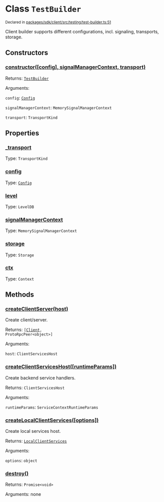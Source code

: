 # Class `TestBuilder`
<sub>Declared in [packages/sdk/client/src/testing/test-builder.ts:51](https://github.com/dxos/dxos/blob/d7adf231c/packages/sdk/client/src/testing/test-builder.ts#L51)</sub>


Client builder supports different configurations, incl. signaling, transports, storage.

## Constructors
### [constructor(\[config\], signalManagerContext, transport)](https://github.com/dxos/dxos/blob/d7adf231c/packages/sdk/client/src/testing/test-builder.ts#L61)




Returns: <code>[TestBuilder](/api/@dxos/client/classes/TestBuilder)</code>

Arguments: 

`config`: <code>[Config](/api/@dxos/client/classes/Config)</code>

`signalManagerContext`: <code>MemorySignalManagerContext</code>

`transport`: <code>TransportKind</code>



## Properties
### [_transport](https://github.com/dxos/dxos/blob/d7adf231c/packages/sdk/client/src/testing/test-builder.ts#L58)
Type: <code>TransportKind</code>



### [config](https://github.com/dxos/dxos/blob/d7adf231c/packages/sdk/client/src/testing/test-builder.ts#L54)
Type: <code>[Config](/api/@dxos/client/classes/Config)</code>



### [level](https://github.com/dxos/dxos/blob/d7adf231c/packages/sdk/client/src/testing/test-builder.ts#L56)
Type: <code>LevelDB</code>



### [signalManagerContext](https://github.com/dxos/dxos/blob/d7adf231c/packages/sdk/client/src/testing/test-builder.ts#L63)
Type: <code>MemorySignalManagerContext</code>



### [storage](https://github.com/dxos/dxos/blob/d7adf231c/packages/sdk/client/src/testing/test-builder.ts#L55)
Type: <code>Storage</code>



### [ctx](https://github.com/dxos/dxos/blob/d7adf231c/packages/sdk/client/src/testing/test-builder.ts#L71)
Type: <code>Context</code>




## Methods
### [createClientServer(host)](https://github.com/dxos/dxos/blob/d7adf231c/packages/sdk/client/src/testing/test-builder.ts#L161)


Create client/server.

Returns: <code>[[Client](/api/@dxos/client/classes/Client), ProtoRpcPeer&lt;object&gt;]</code>

Arguments: 

`host`: <code>ClientServicesHost</code>


### [createClientServicesHost(\[runtimeParams\])](https://github.com/dxos/dxos/blob/d7adf231c/packages/sdk/client/src/testing/test-builder.ts#L123)


Create backend service handlers.

Returns: <code>ClientServicesHost</code>

Arguments: 

`runtimeParams`: <code>ServiceContextRuntimeParams</code>


### [createLocalClientServices(\[options\])](https://github.com/dxos/dxos/blob/d7adf231c/packages/sdk/client/src/testing/test-builder.ts#L140)


Create local services host.

Returns: <code>[LocalClientServices](/api/@dxos/client/classes/LocalClientServices)</code>

Arguments: 

`options`: <code>object</code>


### [destroy()](https://github.com/dxos/dxos/blob/d7adf231c/packages/sdk/client/src/testing/test-builder.ts#L175)




Returns: <code>Promise&lt;void&gt;</code>

Arguments: none




